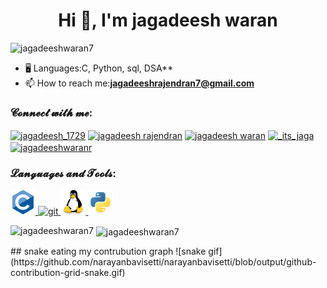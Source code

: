 <h1 align="center">Hi 👋, I'm jagadeesh waran</h1>
<p align="left"> <img src="https://komarev.com/ghpvc/?username=jagadeeshwaran7&label=Profile%20views&color=0e75b6&style=flat" alt="jagadeeshwaran7" /> </p>

- 🖥️ Languages:C, Python, sql, DSA**
- 📫  How to reach me:**jagadeeshrajendran7@gmail.com**

<h3 align="left">𝓒𝓸𝓷𝓷𝓮𝓬𝓽 𝔀𝓲𝓽𝓱 𝓶𝓮:</h3>
<p align="left">
<a href="https://twitter.com/jagadeesh_1729" target="blank"><img align="center" src="https://raw.githubusercontent.com/rahuldkjain/github-profile-readme-generator/master/src/images/icons/Social/twitter.svg" alt="jagadeesh_1729" height="30" width="40" /></a>
<a href="https://linkedin.com/in/jagadeesh rajendran" target="blank"><img align="center" src="https://raw.githubusercontent.com/rahuldkjain/github-profile-readme-generator/master/src/images/icons/Social/linked-in-alt.svg" alt="jagadeesh rajendran" height="30" width="40" /></a>
<a href="https://stackoverflow.com/users/jagadeesh waran" target="blank"><img align="center" src="https://raw.githubusercontent.com/rahuldkjain/github-profile-readme-generator/master/src/images/icons/Social/stack-overflow.svg" alt="jagadeesh waran" height="30" width="40" /></a>
<a href="https://instagram.com/_its_jaga" target="blank"><img align="center" src="https://raw.githubusercontent.com/rahuldkjain/github-profile-readme-generator/master/src/images/icons/Social/instagram.svg" alt="_its_jaga" height="30" width="40" /></a>
<a href="https://www.hackerrank.com/jagadeeshwaranr" target="blank"><img align="center" src="https://raw.githubusercontent.com/rahuldkjain/github-profile-readme-generator/master/src/images/icons/Social/hackerrank.svg" alt="jagadeeshwaranr" height="30" width="40" /></a>
</p>

<h3 align="left">𝓛𝓪𝓷𝓰𝓾𝓪𝓰𝓮𝓼 𝓪𝓷𝓭 𝓣𝓸𝓸𝓵𝓼:</h3>
<p align="left"> <a href="https://www.cprogramming.com/" target="_blank" rel="noreferrer"> <img src="https://raw.githubusercontent.com/devicons/devicon/master/icons/c/c-original.svg" alt="c" width="40" height="40"/> </a> <a href="https://git-scm.com/" target="_blank" rel="noreferrer"> <img src="https://www.vectorlogo.zone/logos/git-scm/git-scm-icon.svg" alt="git" width="40" height="40"/> </a> <a href="https://www.linux.org/" target="_blank" rel="noreferrer"> <img src="https://raw.githubusercontent.com/devicons/devicon/master/icons/linux/linux-original.svg" alt="linux" width="40" height="40"/> </a> <a href="https://www.python.org" target="_blank" rel="noreferrer"> <img src="https://raw.githubusercontent.com/devicons/devicon/master/icons/python/python-original.svg" alt="python" width="40" height="40"/> </a> </p>

<p><img align="left" src="https://github-readme-stats.vercel.app/api/top-langs?username=jagadeeshwaran7&show_icons=true&locale=en&layout=compact" alt="jagadeeshwaran7" /></p>

<p>&nbsp;<img align="center" src="https://github-readme-stats.vercel.app/api?username=jagadeeshwaran7&show_icons=true&locale=en" alt="jagadeeshwaran7" /></p>
## snake eating my contrubution graph
![snake gif](https://github.com/narayanbavisetti/narayanbavisetti/blob/output/github-contribution-grid-snake.gif)
